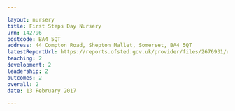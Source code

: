 ```yaml
---

layout: nursery
title: First Steps Day Nursery
urn: 142796
postcode: BA4 5QT
address: 44 Compton Road, Shepton Mallet, Somerset, BA4 5QT
latestReportUrl: https://reports.ofsted.gov.uk/provider/files/2676931/urn/142796.pdf
teaching: 2
development: 2
leadership: 2
outcomes: 2
overall: 2
date: 13 February 2017

---
```

